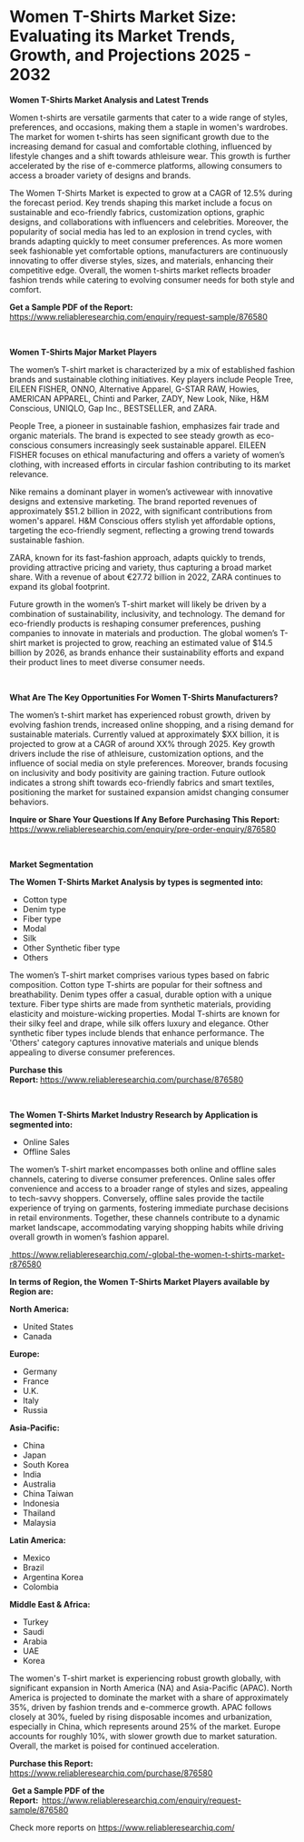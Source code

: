 <p><h1>Women T-Shirts Market Size: Evaluating its Market Trends, Growth, and Projections 2025 - 2032</h1></p><p><strong>Women T-Shirts Market Analysis and Latest Trends</strong></p>
<p><p>Women t-shirts are versatile garments that cater to a wide range of styles, preferences, and occasions, making them a staple in women's wardrobes. The market for women t-shirts has seen significant growth due to the increasing demand for casual and comfortable clothing, influenced by lifestyle changes and a shift towards athleisure wear. This growth is further accelerated by the rise of e-commerce platforms, allowing consumers to access a broader variety of designs and brands.</p><p>The Women T-Shirts Market is expected to grow at a CAGR of 12.5% during the forecast period. Key trends shaping this market include a focus on sustainable and eco-friendly fabrics, customization options, graphic designs, and collaborations with influencers and celebrities. Moreover, the popularity of social media has led to an explosion in trend cycles, with brands adapting quickly to meet consumer preferences. As more women seek fashionable yet comfortable options, manufacturers are continuously innovating to offer diverse styles, sizes, and materials, enhancing their competitive edge. Overall, the women t-shirts market reflects broader fashion trends while catering to evolving consumer needs for both style and comfort.</p></p>
<p><strong>Get a Sample PDF of the Report:&nbsp;</strong> <a href="https://www.reliableresearchiq.com/enquiry/request-sample/876580?utm_campaign=2655&utm_medium=2&utm_source=Github&utm_content=ia&utm_term=21032025&utm_id=women-t-shirts">https://www.reliableresearchiq.com/enquiry/request-sample/876580</a></p>
<p>&nbsp;</p>
<p><strong>Women T-Shirts Major Market Players</strong></p>
<p><p>The women’s T-shirt market is characterized by a mix of established fashion brands and sustainable clothing initiatives. Key players include People Tree, EILEEN FISHER, ONNO, Alternative Apparel, G-STAR RAW, Howies, AMERICAN APPAREL, Chinti and Parker, ZADY, New Look, Nike, H&M Conscious, UNIQLO, Gap Inc., BESTSELLER, and ZARA.</p><p>People Tree, a pioneer in sustainable fashion, emphasizes fair trade and organic materials. The brand is expected to see steady growth as eco-conscious consumers increasingly seek sustainable apparel. EILEEN FISHER focuses on ethical manufacturing and offers a variety of women’s clothing, with increased efforts in circular fashion contributing to its market relevance.</p><p>Nike remains a dominant player in women’s activewear with innovative designs and extensive marketing. The brand reported revenues of approximately $51.2 billion in 2022, with significant contributions from women's apparel. H&M Conscious offers stylish yet affordable options, targeting the eco-friendly segment, reflecting a growing trend towards sustainable fashion.</p><p>ZARA, known for its fast-fashion approach, adapts quickly to trends, providing attractive pricing and variety, thus capturing a broad market share. With a revenue of about €27.72 billion in 2022, ZARA continues to expand its global footprint.</p><p>Future growth in the women’s T-shirt market will likely be driven by a combination of sustainability, inclusivity, and technology. The demand for eco-friendly products is reshaping consumer preferences, pushing companies to innovate in materials and production. The global women’s T-shirt market is projected to grow, reaching an estimated value of $14.5 billion by 2026, as brands enhance their sustainability efforts and expand their product lines to meet diverse consumer needs.</p></p>
<p>&nbsp;</p>
<p><strong>What Are The Key Opportunities For Women T-Shirts Manufacturers?</strong></p>
<p><p>The women’s t-shirt market has experienced robust growth, driven by evolving fashion trends, increased online shopping, and a rising demand for sustainable materials. Currently valued at approximately $XX billion, it is projected to grow at a CAGR of around XX% through 2025. Key growth drivers include the rise of athleisure, customization options, and the influence of social media on style preferences. Moreover, brands focusing on inclusivity and body positivity are gaining traction. Future outlook indicates a strong shift towards eco-friendly fabrics and smart textiles, positioning the market for sustained expansion amidst changing consumer behaviors.</p></p>
<p><strong>Inquire or Share Your Questions If Any Before Purchasing This Report:</strong> <a href="https://www.reliableresearchiq.com/enquiry/pre-order-enquiry/876580?utm_campaign=2655&utm_medium=2&utm_source=Github&utm_content=ia&utm_term=21032025&utm_id=women-t-shirts">https://www.reliableresearchiq.com/enquiry/pre-order-enquiry/876580</a></p>
<p>&nbsp;</p>
<p><strong>Market Segmentation</strong></p>
<p><strong>The Women T-Shirts Market Analysis by types is segmented into:</strong></p>
<p><ul><li>Cotton type</li><li>Denim type</li><li>Fiber type</li><li>Modal</li><li>Silk</li><li>Other Synthetic fiber type</li><li>Others</li></ul></p>
<p><p>The women’s T-shirt market comprises various types based on fabric composition. Cotton type T-shirts are popular for their softness and breathability. Denim types offer a casual, durable option with a unique texture. Fiber type shirts are made from synthetic materials, providing elasticity and moisture-wicking properties. Modal T-shirts are known for their silky feel and drape, while silk offers luxury and elegance. Other synthetic fiber types include blends that enhance performance. The 'Others' category captures innovative materials and unique blends appealing to diverse consumer preferences.</p></p>
<p><strong>Purchase this Report:&nbsp;</strong><a href="https://www.reliableresearchiq.com/purchase/876580?utm_campaign=2655&utm_medium=2&utm_source=Github&utm_content=ia&utm_term=21032025&utm_id=women-t-shirts">https://www.reliableresearchiq.com/purchase/876580</a></p>
<p>&nbsp;</p>
<p><strong>The Women T-Shirts Market Industry Research by Application is segmented into:</strong></p>
<p><ul><li>Online Sales</li><li>Offline Sales</li></ul></p>
<p><p>The women’s T-shirt market encompasses both online and offline sales channels, catering to diverse consumer preferences. Online sales offer convenience and access to a broader range of styles and sizes, appealing to tech-savvy shoppers. Conversely, offline sales provide the tactile experience of trying on garments, fostering immediate purchase decisions in retail environments. Together, these channels contribute to a dynamic market landscape, accommodating varying shopping habits while driving overall growth in women’s fashion apparel.</p></p>
<p><a href="https://www.reliableresearchiq.com/-global-the-women-t-shirts-market-r876580?utm_campaign=2655&utm_medium=2&utm_source=Github&utm_content=ia&utm_term=21032025&utm_id=women-t-shirts">&nbsp;https://www.reliableresearchiq.com/-global-the-women-t-shirts-market-r876580</a></p>
<p><strong>In terms of Region, the Women T-Shirts Market Players available by Region are:</strong></p>
<p>
    <p> <strong> North America: </strong>
        <ul>
            <li>United States</li>
            <li>Canada</li>
        </ul>
        </p> 
    <p> <strong> Europe: </strong>
        <ul>
            <li>Germany</li>
            <li>France</li>
            <li>U.K.</li>
            <li>Italy</li>
            <li>Russia</li>
        </ul>
        </p> 
    <p> <strong> Asia-Pacific: </strong>
        <ul>
            <li>China</li>
            <li>Japan</li>
            <li>South Korea</li>
            <li>India</li>
            <li>Australia</li>
            <li>China Taiwan</li>
            <li>Indonesia</li>
            <li>Thailand</li>
            <li>Malaysia</li>
        </ul>
        </p> 
    <p> <strong> Latin America: </strong>
        <ul>
            <li>Mexico</li>
            <li>Brazil</li>
            <li>Argentina Korea</li>
            <li>Colombia</li>
        </ul>
        </p> 
    <p> <strong> Middle East & Africa: </strong>
        <ul>
            <li>Turkey</li>
            <li>Saudi</li>
            <li>Arabia</li>
            <li>UAE</li>
            <li>Korea</li>
        </ul>
    </p>
    </p>
<p><p>The women's T-shirt market is experiencing robust growth globally, with significant expansion in North America (NA) and Asia-Pacific (APAC). North America is projected to dominate the market with a share of approximately 35%, driven by fashion trends and e-commerce growth. APAC follows closely at 30%, fueled by rising disposable incomes and urbanization, especially in China, which represents around 25% of the market. Europe accounts for roughly 10%, with slower growth due to market saturation. Overall, the market is poised for continued acceleration.</p></p>
<p><strong>Purchase this Report: </strong><a href="https://www.reliableresearchiq.com/purchase/876580?utm_campaign=2655&utm_medium=2&utm_source=Github&utm_content=ia&utm_term=21032025&utm_id=women-t-shirts">https://www.reliableresearchiq.com/purchase/876580</a></p>
<p>&nbsp;<strong>Get a Sample PDF of the Report:&nbsp;&nbsp;</strong><a href="https://www.reliableresearchiq.com/enquiry/request-sample/876580?utm_campaign=2655&utm_medium=2&utm_source=Github&utm_content=ia&utm_term=21032025&utm_id=women-t-shirts">https://www.reliableresearchiq.com/enquiry/request-sample/876580</a></p>
<p><strong></strong></p>
<p>Check more reports on <a href="https://www.reliableresearchiq.com/?utm_campaign=2655&utm_medium=2&utm_source=Github&utm_content=ia&utm_term=21032025&utm_id=women-t-shirts">https://www.reliableresearchiq.com/</a></p>